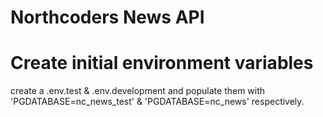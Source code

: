 # Northcoders News API

# Create initial environment variables
create a .env.test & .env.development and populate them with 'PGDATABASE=nc_news_test' & 'PGDATABASE=nc_news' respectively.